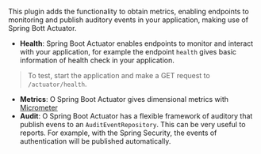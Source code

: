 This plugin adds the functionality to obtain metrics, enabling endpoints to monitoring and publish auditory events in your application, making use of Spring Bott Actuator.
- **Health**: Spring Boot Actuator enables endpoints to monitor and interact with your application, for example the endpoint `health` gives basic information of health check in your application.

> To test, start the application and make a GET request to `/actuator/health`.
- **Metrics**: O Spring Boot Actuator gives dimensional metrics with [Micrometer](https://micrometer.io)
- **Audit**: O Spring Boot Actuator has a flexible framework of auditory that publish evens to an `AuditEventRepository`. This can be very useful to reports. For example, with the Spring Security, the events of authentication will be published automatically.
